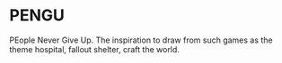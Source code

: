 # PENGU
PEople Never Give Up. The inspiration to draw from such games as the theme hospital, fallout shelter, craft the world.
